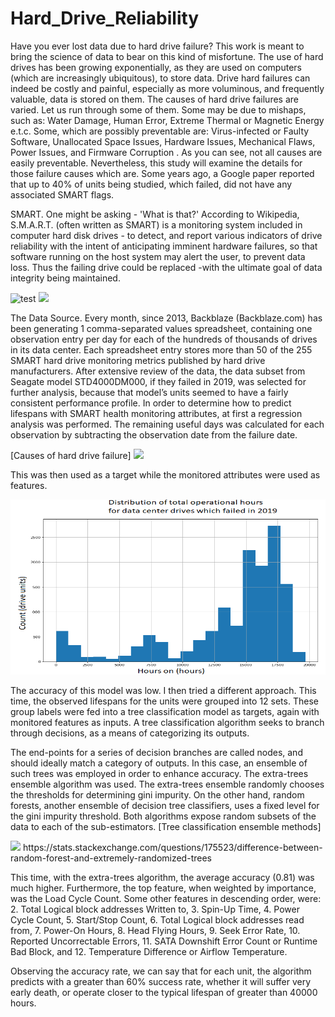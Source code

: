 # Hard_Drive_Reliability

Have you ever lost data due to hard drive failure? This work is meant to bring the science of data to bear on this kind of misfortune. 
The use of hard drives has been growing exponentially, as they are used on computers (which are increasingly ubiquitous), to store data. 
Drive hard failures can indeed be costly and painful, especially as more voluminous, and frequently valuable, 
data is stored on them. 
The causes of hard drive failures are varied. Let us run through some of them.
Some may be due to mishaps, such as: 
	Water Damage, 
	Human Error, 
	Extreme Thermal or Magnetic Energy e.t.c.
Some, which are possibly preventable are:
	Virus-infected or Faulty Software, 
	Unallocated Space Issues, 
	Hardware Issues,
		Mechanical Flaws, 
		Power Issues, and 
		Firmware Corruption .
As you can see, not all causes are easily preventable. 
Nevertheless, this study will examine the details for those failure causes which are.
Some years ago, a Google paper reported that up to 40% of units being studied, which failed, did not have any associated SMART flags. 

SMART. 
One might be asking - 'What is that?' 
According to Wikipedia, S.M.A.R.T. (often written as SMART) is a monitoring system included in computer hard disk drives - to detect, and report various indicators of drive reliability with the intent of anticipating imminent hardware failures, so that software running on the host system may alert the user, to prevent data loss. 
Thus the failing drive could be replaced -with the ultimate goal of data integrity being maintained.

![test](http://samplesite.com/somesample.jpg)
<img src="https://macdatarecoverysolutions.files.wordpress.com/2015/05/harddrivefailure_prime-100028965-large.jpg" width="300"/>

The Data Source. 
Every month, since 2013, Backblaze (Backblaze.com) has been generating 1 comma-separated values spreadsheet, containing one observation entry per day for each of the hundreds of thousands of drives in its data center. Each spreadsheet entry stores more than 50 of the 255 SMART hard drive monitoring metrics published by hard drive manufacturers.
After extensive review of the data, 
the data subset from Seagate model STD4000DM000, if they failed in 2019, 
was selected for further analysis, 
because that model’s units seemed to have a fairly consistent performance profile.
In order to determine how to predict lifespans with SMART health monitoring attributes, 
at first a regression analysis was performed. 
The remaining useful days was calculated for each observation by subtracting the observation date from the failure date. 

[Causes of hard drive failure]
<img src="https://images.wondershare.com/recoverit/article/2019/06/common-causes-of-hard-drive-failure.jpg" width="300"/>

This was then used as a target while the monitored attributes were used as features. 

<a href="https://github.com/CarveTheFuture/TrendsInEnergyDevelopmentAndHealth">
         <img alt="Operational hours for selected data set" src="images\4 Distribution of operational hours.png"
         width=600" height="280">
      </a>


The accuracy of this model was low.
I then tried a different approach. This time, the observed lifespans for the units were grouped into 12 sets. These group labels were fed into a tree classification model as targets, again with monitored features as inputs. A tree classification algorithm seeks to branch through decisions,
as a means of categorizing its outputs. 

The end-points for a series of decision branches are called nodes, 
and should ideally match a category of outputs. 
In this case, an ensemble of such trees was employed in order to enhance accuracy. 
The extra-trees ensemble algorithm was used. 
The extra-trees ensemble randomly chooses the thresholds for determining gini impurity. 
On the other hand, random forests, another ensemble of decision tree classifiers, 
uses a fixed level for the gini impurity threshold. 
Both algorithms expose random subsets of the data to each of the sub-estimators.
[Tree classification ensemble methods]

<img src="https://i.stack.imgur.com/Q18mk.png" width="300"/>
https://stats.stackexchange.com/questions/175523/difference-between-random-forest-and-extremely-randomized-trees

This time, with the extra-trees algorithm, the average accuracy (0.81) was much higher. Furthermore, the top feature, when weighted by importance, was the Load Cycle Count. Some other features in descending order, were:
2. Total Logical block addresses Written to,
3. Spin-Up Time, 
4. Power Cycle Count, 
5. Start/Stop Count,
6. Total Logical block addresses read from, 
7. Power-On Hours, 
8. Head Flying Hours, 
9. Seek Error Rate, 
10. Reported Uncorrectable Errors, 
11. SATA Downshift Error Count or Runtime Bad Block, and 
12. Temperature Difference or Airflow Temperature.

Observing the accuracy rate, we can say that for each unit, 
the algorithm predicts with a greater than 60% success rate, 
whether it will suffer very early death, or operate closer to the typical lifespan of greater than 40000 hours.




